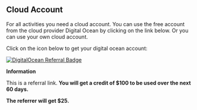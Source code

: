 <h2> Cloud Account</h2>

For all activities you need a cloud account. You can use the free account from the cloud provider Digital Ocean by clicking on the link below. Or you can use your own cloud account.

Click on the icon below to get your digital ocean account:

<a href="https://www.digitalocean.com/?refcode=7808dfe9f261&utm_campaign=Referral_Invite&utm_medium=Referral_Program&utm_source=badge"><img src="https://web-platforms.sfo2.cdn.digitaloceanspaces.com/WWW/Badge%201.svg" alt="DigitalOcean Referral Badge" /></a>


<b>Information</b>
<p>
This is a referral link. <b>You will get a credit of $100 to be used over the next 60 days.<b>
<p>
<b>The referrer will get $25.<b>
